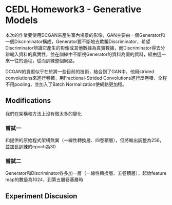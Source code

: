 # CEDL Homework3 - Generative Models


  本次的作業要使用DCGAN來產生室內場景的影像，GAN主要由一個Generator和一個Discriminator構成，Generator要不斷地去欺騙Discriminator，希望Discriminator辨識它產生的影像或其他數據為真實數據，而Discriminator得去分辨輸入資料的真實性，並在訓練中不斷視Generator的資料為假的資料，經由這一來一往的過程，從而訓練整個網路。
  
  
  DCGAN的貢獻似乎在於將一些目前的技術，結合到了GAN中，他用strided convolutions來進行卷積，用Fractional-Strided Convolutions進行反卷積，全程不用pooling，並加入了Batch Normalization使網路更加穩。
  

## Modifications

我們在架構和方法上沒有做太多的變化

### 嘗試一
  和提供的原始程式架構無異（一線性轉換層、四卷積層），但將輸出調整為256，並加長訓練的epoch為30
### 嘗試二 
  Generator和Discriminator各多加一層（一線性轉換層、五卷積層），起始feature map的數量為1024，到第五層卷基層時
## Experiment Discusion
### 

